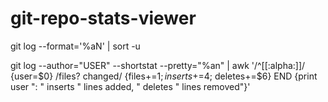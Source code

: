 # git-repo-stats-viewer

git log --format='%aN' | sort -u

git log --author="USER" --shortstat --pretty="%an" | awk '/^[[:alpha:]]/ {user=$0} /files? changed/ {files+=$1; inserts+=$4; deletes+=$6} END {print user ": " inserts " lines added, " deletes " lines removed"}'